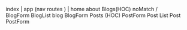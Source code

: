    index
        |
        app (nav routes )
        |
  home   about  Blogs(HOC)  noMatch
                  /\
        BlogForm    BlogList
                        blog
                BlogForm    Posts (HOC)
                        PostForm    Post List
                                     Post
                                  PostForm